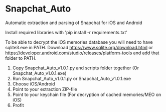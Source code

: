 # Snapchat_Auto
Automatic extraction and parsing of Snapchat for iOS and Android

Install required libraries with 'pip install -r requirements.txt'

To be able to decrypt the iOS memories database you will need to have sqlite3.exe in PATH.
Download https://www.sqlite.org/download.html or https://developer.android.com/studio/releases/platform-tools and add that folder to PATH.

1. Copy Snapchat_Auto_v1.0.1.py and scripts folder together (Or Snapchat_Auto_v1.0.1.exe)
2. Run Snapchat_Auto_v1.0.1.py or Snapchat_Auto_v1.0.1.exe
3. Choose iOS/Android
4. Point to your extraction ZIP-file
5. Point to your keychain file (For decryption of cached memories/MEO on iOS)
6. Profit
